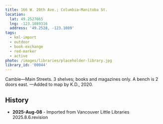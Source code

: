 ```yaml
---
title: 166 W. 20th Ave.; Columbia—Manitoba St.
location:
  lat: 49.2527665
  lng: -123.1089316
  address: '49.2528, -123.1089'
tags:
  - kml-import
  - outdoor
  - book-exchange
  - red-marker
  - active
photo: /images/libraries/placeholder-library.jpg
library_id: '00044'
---
```

Cambie—Main Streets.
3 shelves; books and magazines only.
A bench is 2 doors east.
—Added to map by K.D., 2020.

## History
- **2025-Aug-08** - Imported from Vancouver Little Libraries 2025.8.6.revision
